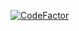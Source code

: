 [![CodeFactor](https://www.codefactor.io/repository/github/giyugg/cc103_intellij/badge)](https://www.codefactor.io/repository/github/giyugg/cc103_intellij)